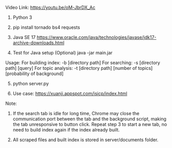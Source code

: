 Video Link: https://youtu.be/oM-JbrDX_Ac

1. Python 3

2. pip install tornado bs4 requests

3. Java SE 17
https://www.oracle.com/java/technologies/javase/jdk17-archive-downloads.html

4. Test for Java setup (Optional)
java -jar main.jar

Usage:
For building index: -b [directory path]
For searching: -s [directory path] [query]
For topic analysis: -t [directory path] [number of topics] [probability of background]

5. python server.py

6. Use case: https://xuanji.appspot.com/isicp/index.html

Note:
1) If the search tab is idle for long time, Chrome may close the communication port between the tab and the background script, making the tab unresponsive to button click.
Repeat step 3 to start a new tab, no need to build index again if the index already built.

2) All scraped files and built index is stored in server/documents folder.